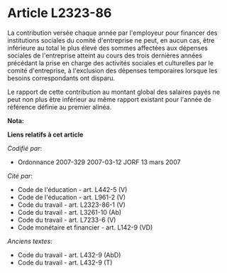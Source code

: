 # Article L2323-86

La contribution versée chaque année par l'employeur pour financer des institutions sociales du comité d'entreprise ne peut,
en aucun cas, être inférieure au total le plus élevé des sommes affectées aux dépenses sociales de l'entreprise atteint au
cours des trois dernières années précédant la prise en charge des activités sociales et culturelles par le comité
d'entreprise, à l'exclusion des dépenses temporaires lorsque les besoins correspondants ont disparu.

Le rapport de cette contribution au montant global des salaires payés ne peut non plus être inférieur au même rapport
existant pour l'année de référence définie au premier alinéa.

**Nota:**



**Liens relatifs à cet article**

_Codifié par_:

  - Ordonnance 2007-329 2007-03-12 JORF 13 mars 2007

_Cité par_:

  - Code de l'éducation - art. L442-5 (V)
  - Code de l'éducation - art. L961-2 (V)
  - Code du travail - art. L2323-86-1 (V)
  - Code du travail - art. L3261-10 (Ab)
  - Code du travail - art. L7233-6 (V)
  - Code monétaire et financier - art. L142-9 (VD)

_Anciens textes_:

  - Code du travail - art. L432-9 (AbD)
  - Code du travail - art. L432-9 (T)
